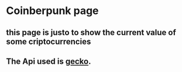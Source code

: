 # Coinberpunk page
## this page is justo to show the current value of some criptocurrencies
## The Api used is [gecko](https://www.coingecko.com/).
